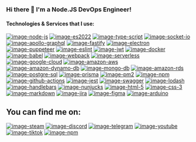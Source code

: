 ### Hi there 👋 I'm a Node.JS DevOps Engineer!

#### Technologies & Services that I use:

[![image-node-js]][web-node-js] [![image-es2022]][web-es2022] [![image-type-script]][web-type-script] 
[![image-socket-io]][web-socket-io] [![image-apollo-graphql]][web-apollo-graphql] 
[![image-fastify]][web-fastify] [![image-electron]][web-electron] [![image-puppeteer]][web-puppeteer] 
[![image-eslint]][web-eslint] [![image-jwt]][web-jwt] [![image-docker]][web-docker] 
[![image-babel]][web-babel] [![image-webpack]][web-webpack] [![image-serverless]][web-serverless] 
[![image-google-cloud]][web-google-cloud] [![image-amazon-aws]][web-amazon-aws] 
[![image-amazon-dynamo-db]][web-amazon-dynamo-db] [![image-mongo-db]][web-mongo-db] 
[![image-amazon-rds]][web-amazon-rds] [![image-postgre-sql]][web-postgre-sql] [![image-prisma]][web-prisma] 
[![image-pm2]][web-pm2] [![image-npm]][web-npm] [![image-github-actions]][web-github-actions] 
[![image-jest]][web-jest] [![image-swagger]][web-swagger] [![image-lodash]][web-lodash] 
[![image-handlebars]][web-handlebars] [![image-nunjucks]][web-nunjucks] [![image-html-5]][web-html-5] 
[![image-css-3]][web-css-3] [![image-markdown]][web-markdown] [![image-jira]][web-jira] 
[![image-figma]][web-figma] [![image-arduino]][web-arduino]

## You can find me on:

[![image-steam]][web-steam]
[![image-discord]][web-discord]
[![image-telegram]][web-telegram]
[![image-youtube]][web-youtube]
[![image-tiktok]][web-tiktok]
[![image-npm]][web-npm]

<!-- attached links -->

[image-pm2]: https://img.shields.io/badge/pm2-2B037A?style=for-the-badge&logo=pm2&logoColor=white&logoWidth=13
[image-npm]: https://img.shields.io/badge/npm-CB3837?style=for-the-badge&logo=npm&logoColor=white&logoWidth=13
[image-jwt]: https://img.shields.io/badge/jwt-000000?style=for-the-badge&logo=json%20web%20tokens&logoWidth=33
[image-jest]: https://img.shields.io/badge/jest-C21325?style=for-the-badge&logo=jest&logoColor=white&logoWidth=13
[image-jira]: https://img.shields.io/badge/jira-0052CC?style=for-the-badge&logo=jira&logoColor=white
[image-babel]: https://img.shields.io/badge/babel-F9DC3E?style=for-the-badge&logo=babel&logoColor=black&logoWidth=33
[image-css-3]: https://img.shields.io/badge/css%203-1572B6?style=for-the-badge&logo=css3&logoColor=white&logoWidth=13
[image-prisma]: https://img.shields.io/badge/prisma-2D3748?style=for-the-badge&logo=prisma&logoColor=white&logoWidth=14
[image-docker]: https://img.shields.io/badge/docker-2496ED?style=for-the-badge&logo=docker&logoColor=white&logoWidth=32
[image-eslint]: https://img.shields.io/badge/eslint-4B32C3?style=for-the-badge&logo=eslint&logoColor=white&logoWidth=32
[image-lodash]: https://img.shields.io/badge/lodash-3492FF?style=for-the-badge&logo=lodash&logoColor=white&logoWidth=12
[image-html-5]: https://img.shields.io/badge/html%205-E34F26?style=for-the-badge&logo=html5&logoColor=white&logoWidth=13
[image-es2022]: https://img.shields.io/badge/es2022-F7DF1E?style=for-the-badge&logo=javascript&logoColor=black
[image-node-js]: https://img.shields.io/badge/node.js-339933?style=for-the-badge&logo=node.js&logoColor=white
[image-fastify]: https://img.shields.io/badge/fastify-000000?style=for-the-badge&logo=fastify&logoColor=white
[image-swagger]: https://img.shields.io/badge/swagger-85EA2D?style=for-the-badge&logo=swagger&logoColor=black&logoWidth=13
[image-webpack]: https://img.shields.io/badge/webpack-8DD6F9?style=for-the-badge&logo=webpack&logoColor=black
[image-arduino]: https://img.shields.io/badge/arduino-00979D?style=for-the-badge&logo=arduino&logoColor=white
[image-electron]: https://img.shields.io/badge/electron-47848F?style=for-the-badge&logo=electron&logoColor=white
[image-markdown]: https://img.shields.io/badge/markdown-000000?style=for-the-badge&logo=markdown&logoColor=white
[image-nunjucks]: https://img.shields.io/badge/nunjucks-1C4913?style=for-the-badge&logo=nunjucks&logoColor=white&logoWidth=13
[image-mongo-db]: https://img.shields.io/badge/mongo%20db-47A248?style=for-the-badge&logo=mongodb&logoColor=white&logoWidth=36
[image-socket-io]: https://img.shields.io/badge/socket.io-010101?style=for-the-badge&logo=socket.io&logoColor=white
[image-puppeteer]: https://img.shields.io/badge/puppeteer-40B5A4?style=for-the-badge&logo=puppeteer&logoColor=white&logoWidth=32
[image-serverless]: https://img.shields.io/badge/serverless-FD5750?style=for-the-badge&logo=serverless&logoColor=white&logoWidth=32
[image-amazon-aws]: https://img.shields.io/badge/amazon%20aws-232F3E?style=for-the-badge&logo=awslambda&logoColor=white&logoWidth=36
[image-amazon-rds]: https://img.shields.io/badge/amazon%20rds-527FFF?style=for-the-badge&logo=amazon-rds&logoColor=white&logoWidth=36
[image-handlebars]: https://img.shields.io/badge/handlebars-000000?style=for-the-badge&logo=handlebars.js&logoColor=white&logoWidth=13
[image-type-script]: https://img.shields.io/badge/typeScript%20-3178C6?style=for-the-badge&logo=TypeScript&logoColor=white
[image-postgre-sql]: https://img.shields.io/badge/postgre%20sql-4169E1?style=for-the-badge&logo=postgresql&logoColor=white&logoWidth=13
[image-google-cloud]: https://img.shields.io/badge/google%20cloud-4285F4?style=for-the-badge&logo=google-cloud&logoColor=white&logoWidth=32
[image-github-actions]: https://img.shields.io/badge/github%20actions-2088FF?style=for-the-badge&logo=github-actions&logoColor=white&logoWidth=13
[image-apollo-graphql]: https://img.shields.io/badge/apollo%20graphql-311C87?style=for-the-badge&logo=apollo-graphql&logoColor=white
[image-amazon-dynamo-db]: https://img.shields.io/badge/amazon%20dynamo%20db-4053D6?style=for-the-badge&logo=amazon-dynamodb&logoColor=white&logoWidth=36
[image-figma]: https://img.shields.io/badge/figma-F24E1E?style=for-the-badge&logo=figma&logoColor=white
[image-steam]: https://img.shields.io/badge/steam%20-level%2049-1b2838?style=for-the-badge&logo=steam&logoColor=white&logoWidth=23
[image-discord]: https://img.shields.io/discord/219557939466338304?style=for-the-badge&logo=discord&logoColor=%23FFFFFF&label=Discord%20chat&labelColor=%235865F2&logoWidth=22
[image-telegram]: https://img.shields.io/badge/telegram-2CA5E0?style=for-the-badge&logo=telegram&logoColor=white&logoWidth=22
[image-youtube]: https://img.shields.io/badge/youtube-FF0000?style=for-the-badge&logo=youtube&logoColor=white&logoWidth=22
[image-tiktok]: https://img.shields.io/badge/tiktok-000000?style=for-the-badge&logo=tiktok&logoColor=white&logoWidth=22

[web-steam]: https://steamcommunity.com/id/aim-vadym/
[web-discord]: http://discord.gg/ADFYZtJ
[web-telegram]: https://t.me/kiidii_aniname
[web-youtube]: https://www.youtube.com/channel/UC5aisLyTGVQSH92fYgSOFhQ
[web-tiktok]: https://www.tiktok.com/@kii.dii
[web-npm]: https://www.npmjs.com/~kiidii

[web-node-js]: https://nodejs.org/
[web-es2022]: https://www.ecma-international.org/
[web-type-script]: https://www.typescriptlang.org/
[web-socket-io]: https://socket.io/
[web-apollo-graphql]: https://www.apollographql.com/
[web-fastify]: https://www.fastify.io/
[web-electron]: https://www.electronjs.org/
[web-puppeteer]: https://pptr.dev/
[web-eslint]: https://eslint.org/
[web-jwt]: https://jwt.io/
[web-docker]: https://www.docker.com/
[web-babel]: https://babeljs.io/
[web-webpack]: https://webpack.js.org/
[web-serverless]: https://www.serverless.com/
[web-google-cloud]: https://cloud.google.com/
[web-amazon-aws]: https://aws.amazon.com/
[web-amazon-dynamo-db]: https://aws.amazon.com/dynamodb/
[web-mongo-db]: https://www.mongodb.com/
[web-amazon-rds]: https://aws.amazon.com/rds/
[web-postgre-sql]: https://www.postgresql.org/
[web-prisma]: https://www.prisma.io/
[web-pm2]: https://pm2.io/
[web-npm]: https://www.npmjs.com/
[web-github-actions]: https://github.com/features/actions
[web-jest]: https://jestjs.io/
[web-swagger]: https://swagger.io/
[web-lodash]: https://lodash.com/
[web-handlebars]: https://handlebarsjs.com/
[web-nunjucks]: https://mozilla.github.io/nunjucks/
[web-html-5]: https://developer.mozilla.org/en-US/docs/Web/Guide/HTML/HTML5
[web-css-3]: https://developer.mozilla.org/en-US/docs/Web/CSS
[web-markdown]: https://daringfireball.net/projects/markdown/
[web-jira]: https://www.atlassian.com/software/jira
[web-figma]: https://www.figma.com/
[web-arduino]: https://www.arduino.cc/
